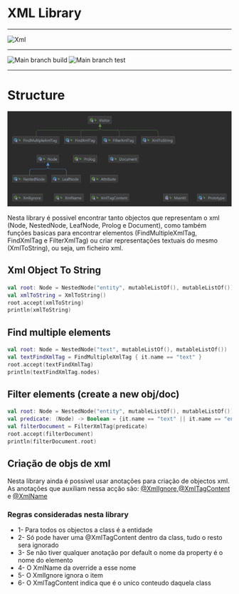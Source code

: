 # XML Library

---

![Xml](https://cdn.iconscout.com/icon/free/png-256/xml-file-2330558-1950399.png)

---

![Main branch build](https://github.com/jmamarques/xml_library_pa/actions/workflows/ci_kotlin.yml/badge.svg?branch=main)
![Main branch test](https://github.com/jmamarques/xml_library_pa/actions/workflows/test_kotlin.yml/badge.svg?branch=main)

---
# Structure

![structure](XmlLibrary.png)

Nesta library é possivel encontrar tanto objectos que representam o xml (Node, NestedNode, LeafNode, Prolog e Document), como também funções basicas para encontrar elementos (FindMultipleXmlTag, FindXmlTag e FilterXmlTag) ou criar representações textuais do mesmo (XmlToString), ou seja, um ficheiro xml. 

## Xml Object To String

```kotlin
val root: Node = NestedNode("entity", mutableListOf(), mutableListOf())
val xmlToString = XmlToString()
root.accept(xmlToString)
println(xmlToString)
```

## Find multiple elements

```kotlin
val root: Node = NestedNode("text", mutableListOf(), mutableListOf())
val textFindXmlTag = FindMultipleXmlTag { it.name == "text" }
root.accept(textFindXmlTag)
println(textFindXmlTag.nodes)
```

## Filter elements (create a new obj/doc)

```kotlin
val root: Node = NestedNode("entity", mutableListOf(), mutableListOf())
val predicate: (Node) -> Boolean = {it.name == "text" || it.name == "entity" }
val filterDocument = FilterXmlTag(predicate)
root.accept(filterDocument)
println(filterDocument.root)
```

## Criação de objs de xml
Nesta library ainda é possivel usar anotações para criação de objectos xml.
As anotações que auxiliam nessa acção são: [@XmlIgnore](src/main/kotlin/annotations/XmlIgnore.kt),[@XmlTagContent](src/main/kotlin/annotations/XmlTagContent.kt) e [@XmlName](src/main/kotlin/annotations/XmlName.kt)

### Regras consideradas nesta library

* 1- Para todos os objectos a class é a entidade
* 2- Só pode haver uma @XmlTagContent dentro da class, tudo o resto sera ignorado
* 3- Se não tiver qualquer anotação por default o nome da property é o nome do elemento
* 4- O XmlName da override a esse nome
* 5- O XmlIgnore ignora o item
* 6- O XmlTagContent indica que é o unico conteudo daquela class
